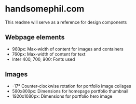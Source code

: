 # handsomephil.com
This readme will serve as a reference for design components

## Webpage elements
- 960px: Max-width of content for images and containers
- 760px: Max-width of content for text
- Inter 400, 700, 900: Fonts used

## Images
- -17° Counter-clockwise rotation for portfolio image collages
- 560x800px: Dimensions for homepage portfolio thumbnail
- 1920x1080px: Dimensions for portfolio hero image
